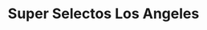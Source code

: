 ---
title: "Super Selectos Los Angeles"
url: /soyapango/super-selectos-los-angeles/
shop: supermercado
---